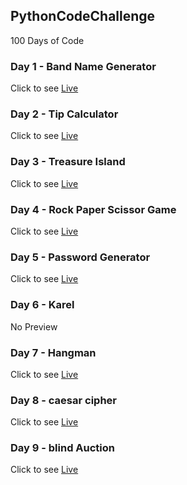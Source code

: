 ## PythonCodeChallenge
<p> 100 Days of Code </p>

### Day 1 - Band Name Generator

Click to see <a href="https://replit.com/@Yaseen59/band-name-generator-start#main.py">Live</a>

### Day 2 - Tip Calculator

Click to see <a href="https://replit.com/@Yaseen59/tip-calculator-start#main.py">Live</a>

### Day 3 - Treasure Island

Click to see <a href="https://replit.com/@Yaseen59/treasure-island-start#main.py">Live</a>

### Day 4 - Rock Paper Scissor Game

Click to see <a href="https://replit.com/@Yaseen59/rock-paper-scissors-start#main.py">Live</a>

### Day 5 - Password Generator

Click to see <a href="https://replit.com/@Yaseen59/password-generator-start#main.py">Live</a>

### Day 6 - Karel
No Preview

### Day 7 - Hangman

Click to see <a href="https://replit.com/@Yaseen59/Day-7-Hangman-5-Start#main.py">Live</a>

### Day 8 - caesar cipher

Click to see <a href="https://replit.com/@Yaseen59/caesar-cipher-4-start#main.py">Live</a>

### Day 9 - blind Auction

Click to see <a href="https://replit.com/@Yaseen59/blind-auction-start#main.py">Live</a>

